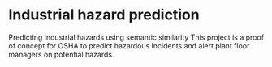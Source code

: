 # Industrial hazard prediction
Predicting industrial hazards using semantic similarity
This project is a proof of concept for OSHA to predict hazardous incidents and alert plant floor managers on potential hazards.
